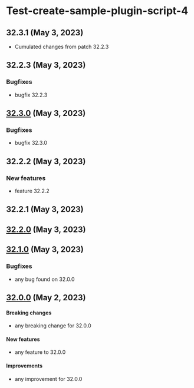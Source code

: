 # Test-create-sample-plugin-script-4
## 32.3.1 (May 3, 2023)
* Cumulated changes from patch 32.2.3
##  32.2.3 (May 3, 2023)
### Bugfixes

* bugfix 32.2.3

##  [32.3.0](32.3.0) (May 3, 2023)
### Bugfixes

* bugfix 32.3.0

##  32.2.2 (May 3, 2023)
### New features

* feature 32.2.2

##  32.2.1 (May 3, 2023)
##  [32.2.0](32.2.0) (May 3, 2023)
##  [32.1.0](32.1.0) (May 3, 2023)
### Bugfixes

* any bug found on 32.0.0

##  [32.0.0](32.0.0) (May 2, 2023)
#### Breaking changes

  * any breaking change for 32.0.0

#### New features

  * any feature to 32.0.0

#### Improvements

  * any improvement for 32.0.0

